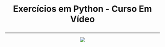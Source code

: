 #  <p align="center" >   Exercícios em Python - Curso Em Vídeo </p> 
-------------------------------------------------

<p align="center">
<img src="http://img.shields.io/static/v1?label=STATUS&message=%20Concluido&color=GREEN&style=for-the-badge"/></p>
